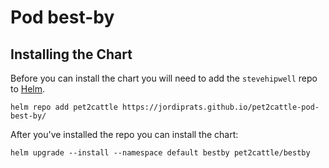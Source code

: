 # Pod best-by

## Installing the Chart

Before you can install the chart you will need to add the `stevehipwell` repo to [Helm](https://helm.sh/).

```shell
helm repo add pet2cattle https://jordiprats.github.io/pet2cattle-pod-best-by/
```

After you've installed the repo you can install the chart:

```shell
helm upgrade --install --namespace default bestby pet2cattle/bestby
```
